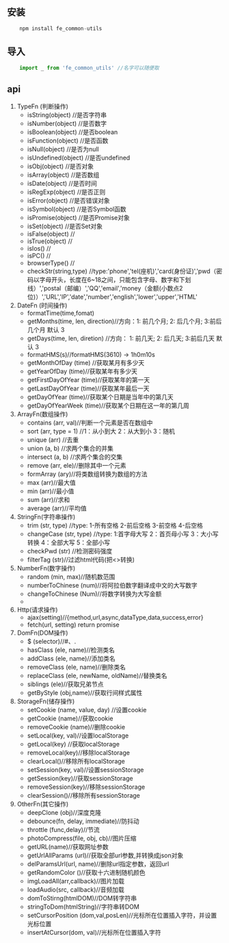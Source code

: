 ## 安装
```javascript
    npm install fe_common-utils
```
## 导入
```javascript
    import _ from 'fe_common_utils' //名字可以随便取
```
## api

 1. TypeFn (判断操作)
    - isString(object) //是否字符串
    - isNumber(object) //是否数字
    - isBoolean(object) //是否boolean
    - isFunction(object) //是否函数
    - isNull(object) //是否为null
    - isUndefined(object) //是否undefined
    - isObj(object) //是否对象
    - isArray(object) //是否数组
    - isDate(object) //是否时间
    - isRegExp(object) //是否正则
    - isError(object) //是否错误对象
    - isSymbol(object) //是否Symbol函数
    - isPromise(object) //是否Promise对象
    - isSet(object) //是否Set对象
    - isFalse(object) //
    - isTrue(object) //
    - isIos() //
    - isPC() //
    - browserType() //
    - checkStr(string,type) //type:'phone','tel(座机)','card(身份证)','pwd（密码以字母开头，长度在6~18之间，只能包含字母、数字和下划线）','postal（邮编）','QQ','email','money（金额(小数点2位)）','URL','IP','date','number','english','lower','upper','HTML'
 2. DateFn (时间操作)
    - formatTime(time,fomat)
    - getMonths(time, len, direction)//方向：1: 前几个月;  2: 后几个月;  3:前后几个月  默认 3
    - getDays(time, len, diretion) //方向： 1: 前几天;  2: 后几天;  3:前后几天  默认 3
    - formatHMS(s)//formatHMS(3610)  -> 1h0m10s
    - getMonthOfDay (time) //获取某月有多少天
    - getYearOfDay (time)//获取某年有多少天
    - getFirstDayOfYear (time)//获取某年的第一天
    - getLastDayOfYear (time)//获取某年最后一天
    - getDayOfYear (time)//获取某个日期是当年中的第几天
    - getDayOfYearWeek (time)//获取某个日期在这一年的第几周
 3. ArrayFn(数组操作)
    - contains (arr, val)//判断一个元素是否在数组中
    - sort (arr, type = 1) //1：从小到大   2：从大到小   3：随机
    - unique (arr) //去重
    - union (a, b) //求两个集合的并集
    - intersect (a, b) //求两个集合的交集
    - remove (arr, ele)//删除其中一个元素
    - formArray (ary)//将类数组转换为数组的方法
    - max (arr)//最大值
    - min (arr)//最小值
    - sum (arr)//求和
    - average (arr)//平均值
 4. StringFn(字符串操作)
    - trim (str, type) //type:  1-所有空格  2-前后空格  3-前空格 4-后空格
    - changeCase (str, type) //type:  1:首字母大写  2：首页母小写  3：大小写转换  4：全部大写  5：全部小写
    - checkPwd (str) //检测密码强度
    - filterTag (str)//过滤html代码(把<>转换)
 5. NumberFn(数字操作)
    - random (min, max)//随机数范围
    - numberToChinese (num)//将阿拉伯数字翻译成中文的大写数字
    - changeToChinese (Num)//将数字转换为大写金额
    - 
 6. Http(请求操作)
    - ajax(setting)//{method,url,async,dataType,data,success,error}
    - fetch(url, setting) return promise
 7. DomFn(DOM操作)
    - $ (selector)//#、.
    - hasClass (ele, name)//检测类名
    - addClass (ele, name)//添加类名
    - removeClass (ele, name)//删除类名
    - replaceClass (ele, newName, oldName)//替换类名
    - siblings (ele)//获取兄弟节点
    - getByStyle (obj,name)//获取行间样式属性
 8. StorageFn(储存操作)
    - setCookie (name, value, day) //设置cookie
    - getCookie (name)//获取cookie
    - removeCookie (name)//删除cookie
    - setLocal(key, val)//设置localStorage
    - getLocal(key) //获取localStorage
    - removeLocal(key)//移除localStorage
    - clearLocal()//移除所有localStorage
    - setSession(key, val)//设置sessionStorage
    - getSession(key)//获取sessionStorage
    - removeSession(key)//移除sessionStorage
    - clearSession()//移除所有sessionStorage
 9. OtherFn(其它操作)
    - deepClone (obj)//深度克隆
    - debounce(fn, delay, immediate)//防抖动
    - throttle (func,delay)//节流
    - photoCompress(file, obj, cb)//图片压缩
    - getURL(name)//获取网址参数
    - getUrlAllParams (url)//获取全部url参数,并转换成json对象
    - delParamsUrl(url, name)//删除url指定参数，返回url
    - getRandomColor ()//获取十六进制随机颜色
    - imgLoadAll(arr,callback)//图片加载
    - loadAudio(src, callback)//音频加载
    - domToStirng(htmlDOM)//DOM转字符串
    - stringToDom(htmlString)//字符串转DOM
    - setCursorPosition (dom,val,posLen)//光标所在位置插入字符，并设置光标位置
    -  insertAtCursor(dom, val)//光标所在位置插入字符
    
    
